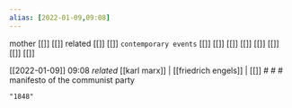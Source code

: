 ```yaml
---
alias: [2022-01-09,09:08]
---
```

 mother [[]] [[]]
 related [[]] [[]]
 `contemporary events` [[]] [[]] [[]] [[]] [[]] [[]] [[]] [[]]

[[2022-01-09]] 09:08 _related_ [[karl marx]] | [[friedrich engels]] | [[]] # # #
manifesto of the communist party
```query
"1848"
```